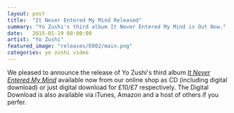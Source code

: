 ```yaml
---
layout: post
title:  "It Never Entered My Mind Released"
summary: "Yo Zushi's third album It Never Entered My Mind is Out Now."
date:   2015-01-19 00:00:00
artist: "Yo Zushi"
featured_image: "releases/E002/main.png"
categories: yo zushi video
---
```

We pleased to announce the release of Yo Zushi's third album *[It Never Entered My Mind](http://shop.eidolarecords.co.uk/products/532595)* available now from our online shop as CD (including digital download) or just digital download for £10/£7 respectively. The Digital Download is also available via iTunes, Amazon and a host of others if you perfer. 
